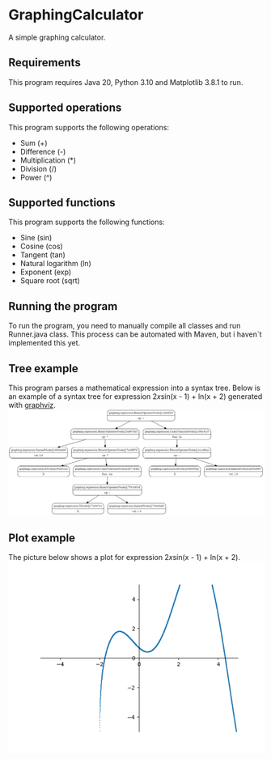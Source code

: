 # GraphingCalculator
A simple graphing calculator.
## Requirements
This program requires Java 20, Python 3.10 and Matplotlib 3.8.1 to run.
## Supported operations
This program supports the following operations:
* Sum (+)
* Difference (-)
* Multiplication (*)
* Division (/)
* Power (^)
## Supported functions
This program supports the following functions:
* Sine (sin)
* Cosine (cos)
* Tangent (tan)
* Natural logarithm (ln)
* Exponent (exp)
* Square root (sqrt)
## Running the program
To run the program, you need to manually compile all classes and run Runner.java class. This process can be automated with Maven, but i haven`t implemented this yet.
## Tree example
This program parses a mathematical expression into a syntax tree. Below is an example of a syntax tree for expression 2*x*sin(x - 1) + ln(x + 2) generated with [graphviz](https://dreampuf.github.io/GraphvizOnline).
![tree_example](screenshots/tree.png)
## Plot example
The picture below shows a plot for expression 2*x*sin(x - 1) + ln(x + 2).
![plot_example](screenshots/plot.png)

